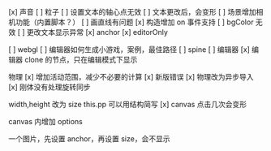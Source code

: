 [x] 声音
[ ] 粒子
[ ] 设置文本的轴心点无效
[ ] 文本更改后，会变形
[ ] 场景增加相机功能（内置脚本？）
[ ] 画直线有问题
[x] 构造增加 on 事件支持
[ ] bgColor 无效
[ ] 更改文本显示异常
[x] anchor
[x] editorOnly

[ ] webgl
[ ] 编辑器如何生成小游戏，案例，最佳路径
[ ] spine
[ ] 编辑器
[x] 编辑器 clone 的节点，只在编辑模式下显示

物理
[x] 增加活动范围，减少不必要的计算
[x] 新版错误
[x] 物理改为异步导入
[x] 刚体没有处理旋转同步

width,height 改为 size
this.pp 可以用结构简写
[x] canvas 点击几次会变形

canvas 内增加 options

一个图片，先设置 anchor，再设置 size，会不显示
